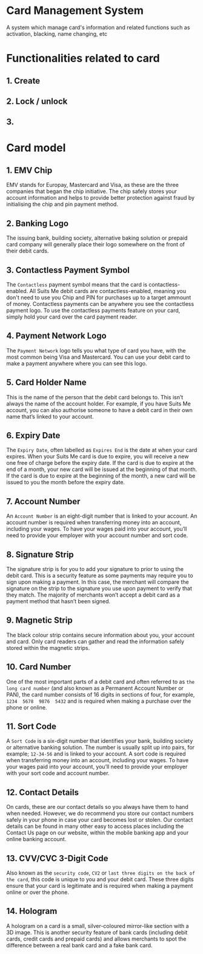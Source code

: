 # Card Management System
A system which manage card's information and related functions such as activation, blacking, name changing, etc

# Functionalities related to card
## 1. Create
## 2. Lock / unlock
## 3. 

# Card model
## 1. EMV Chip
EMV stands for Europay, Mastercard and Visa, as these are the three companies that began the chip initiative.
The chip safely stores your account information and helps to provide better protection against fraud by initialising the chip and pin payment method.

## 2. Banking Logo
The issuing bank, building society, alternative baking solution or prepaid card company will generally place their logo somewhere on the front of their debit cards.

## 3. Contactless Payment Symbol
The `Contactless` payment symbol means that the card is contactless-enabled.
All Suits Me debit cards are contactless-enabled, meaning you don't need to use you Chip and PIN for purchases up to a target ammount of money. Contactless payments can be anywhere you see the contactless payment logo. To use the contactless payments feature on your card, simply hold your card over the card payment reader.

## 4. Payment Network Logo
The `Payment Network` logo tells you what type of card you have, with the most common being Visa and Mastercard. You can use your debit card to make a payment anywhere where you can see this logo.

## 5. Card Holder Name
This is the name of the person that the debit card belongs to.
This isn’t always the name of the account holder. For example, if you have Suits Me account, you can also authorise someone to have a debit card in their own name that’s linked to your account.

## 6. Expiry Date
The `Expiry Date`, often labelled as `Expires End` is the date at when your card expires.
When your Suits Me card is due to expire, you will receive a new one free of charge before the expiry date. If the card is due to expire at the end of a month, your new card will be issued at the beginning of that month. If the card is due to expire at the beginning of the month, a new card will be issued to you the month before the expiry date.

## 7. Account Number
An `Account Number` is an eight-digit number that is linked to your account.
An account number is required when transferring money into an account, including your wages. To have your wages paid into your account, you’ll need to provide your employer with your account number and sort code.

## 8. Signature Strip
The signature strip is for you to add your signature to prior to using the debit card.
This is a security feature as some payments may require you to sign upon making a payment. In this case, the merchant will compare the signature on the strip to the signature you use upon payment to verify that they match. The majority of merchants won’t accept a debit card as a payment method that hasn’t been signed.

## 9. Magnetic Strip
The black colour strip contains secure information about you, your account and card. Only card readers can gather and read the information safely stored within the magnetic strips.

## 10. Card Number
One of the most important parts of a debit card and often referred to as `the long card number` (and also known as a Permanent Account Number or PAN), the card number consists of 16 digits in sections of four, for example, `1234  5678  9876  5432` and is required when making a purchase over the phone or online.

## 11. Sort Code
A `Sort Code` is a six-digit number that identifies your bank, building society or alternative banking solution. The number is usually split up into pairs, for example; `12-34-56` and is linked to your account.
A sort code is required when transferring money into an account, including your wages. To have your wages paid into your account, you’ll need to provide your employer with your sort code and account number.

## 12. Contact Details
On cards, these are our contact details so you always have them to hand when needed. However, we do recommend you store our contact numbers safely in your phone in case your card becomes lost or stolen. Our contact details can be found in many other easy to access places including the Contact Us page on our website, within the mobile banking app and your online banking account.

## 13. CVV/CVC 3-Digit Code
Also known as the `security code`, `CV2` or `last three digits on the back of the card`, this code is unique to you and your debit card. These three digits ensure that your card is legitimate and is required when making a payment online or over the phone.

## 14. Hologram
A hologram on a card is a small, silver-coloured mirror-like section with a 3D image. This is another security feature of bank cards (including debit cards, credit cards and prepaid cards) and allows merchants to spot the difference between a real bank card and a fake bank card.

